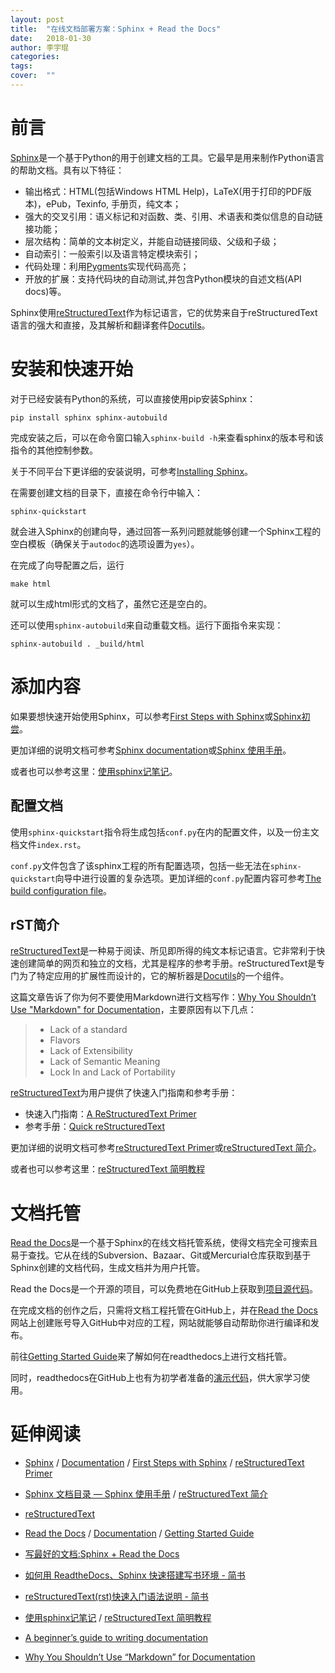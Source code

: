 ```yaml
---
layout: post
title:  "在线文档部署方案：Sphinx + Read the Docs"
date:   2018-01-30
author: 李宇琨
categories: 
tags: 
cover:  ""
---
```



# 前言

[Sphinx](http://www.sphinx-doc.org/en/stable/)是一个基于Python的用于创建文档的工具。它最早是用来制作Python语言的帮助文档。具有以下特征：

* 输出格式：HTML(包括Windows HTML Help)，LaTeX(用于打印的PDF版本)，ePub，Texinfo, 手册页，纯文本；
* 强大的交叉引用：语义标记和对函数、类、引用、术语表和类似信息的自动链接功能；
* 层次结构：简单的文本树定义，并能自动链接同级、父级和子级；
* 自动索引：一般索引以及语言特定模块索引；
* 代码处理：利用[Pygments](http://pygments.org/)实现代码高亮；
* 开放的扩展：支持代码块的自动测试,并包含Python模块的自述文档(API docs)等。

Sphinx使用[reStructuredText](http://docutils.sourceforge.net/rst.html)作为标记语言，它的优势来自于reStructuredText语言的强大和直接，及其解析和翻译套件[Docutils](http://docutils.sourceforge.net/)。


# 安装和快速开始

对于已经安装有Python的系统，可以直接使用pip安装Sphinx：

```
pip install sphinx sphinx-autobuild
```

完成安装之后，可以在命令窗口输入`sphinx-build -h`来查看sphinx的版本号和该指令的其他控制参数。

关于不同平台下更详细的安装说明，可参考[Installing Sphinx](http://www.sphinx-doc.org/en/stable/install.html)。

在需要创建文档的目录下，直接在命令行中输入：

```
sphinx-quickstart
```

就会进入Sphinx的创建向导，通过回答一系列问题就能够创建一个Sphinx工程的空白模板（确保关于`autodoc`的选项设置为`yes`）。

在完成了向导配置之后，运行

```
make html
```

就可以生成html形式的文档了，虽然它还是空白的。

还可以使用`sphinx-autobuild`来自动重载文档。运行下面指令来实现：

```
sphinx-autobuild . _build/html
```


# 添加内容

如果要想快速开始使用Sphinx，可以参考[First Steps with Sphinx](http://www.sphinx-doc.org/en/stable/tutorial.html)或[Sphinx初尝](http://zh-sphinx-doc.readthedocs.io/en/latest/tutorial.html)。

更加详细的说明文档可参考[Sphinx documentation](http://www.sphinx-doc.org/en/stable/contents.html)或[Sphinx 使用手册](http://zh-sphinx-doc.readthedocs.io/en/latest/index.html)。

或者也可以参考这里：[使用sphinx记笔记](http://jwch.sdut.edu.cn/book/tool/UseSphinx.html)。

## 配置文档

使用`sphinx-quickstart`指令将生成包括`conf.py`在内的配置文件，以及一份主文档文件`index.rst`。

`conf.py`文件包含了该sphinx工程的所有配置选项，包括一些无法在`sphinx-quickstart`向导中进行设置的复杂选项。更加详细的`conf.py`配置内容可参考[The build configuration file](http://www.sphinx-doc.org/en/stable/config.html)。

## rST简介

[reStructuredText](http://docutils.sourceforge.net/rst.html)是一种易于阅读、所见即所得的纯文本标记语言。它非常利于快速创建简单的网页和独立的文档，尤其是程序的参考手册。reStructuredText是专门为了特定应用的扩展性而设计的，它的解析器是[Docutils](http://docutils.sourceforge.net/index.html)的一个组件。

这篇文章告诉了你为何不要使用Markdown进行文档写作：[Why You Shouldn’t Use "Markdown" for Documentation](http://ericholscher.com/blog/2016/mar/15/dont-use-markdown-for-technical-docs/)，主要原因有以下几点：

> * Lack of a standard
> * Flavors
> * Lack of Extensibility
> * Lack of Semantic Meaning
> * Lock In and Lack of Portability

[reStructuredText](http://docutils.sourceforge.net/rst.html)为用户提供了快速入门指南和参考手册：

* 快速入门指南：[A ReStructuredText Primer](http://docutils.sourceforge.net/docs/user/rst/quickstart.html)
* 参考手册：[Quick reStructuredText](http://docutils.sourceforge.net/docs/user/rst/quickref.html)

更加详细的说明文档可参考[reStructuredText Primer](http://www.sphinx-doc.org/en/stable/rest.html)或[reStructuredText 简介](http://zh-sphinx-doc.readthedocs.io/en/latest/rest.html)。

或者也可以参考这里：[reStructuredText 简明教程](http://jwch.sdut.edu.cn/book/rst.html)


# 文档托管

[Read the Docs](https://readthedocs.org/)是一个基于Sphinx的在线文档托管系统，使得文档完全可搜索且易于查找。它从在线的Subversion、Bazaar、Git或Mercurial仓库获取到基于Sphinx创建的文档代码，生成文档并为用户托管。

Read the Docs是一个开源的项目，可以免费地在GitHub上获取到[项目源代码](http://github.com/rtfd/readthedocs.org)。

在完成文档的创作之后，只需将文档工程托管在GitHub上，并在[Read the Docs](https://readthedocs.org/)网站上创建账号导入GitHub中对应的工程，网站就能够自动帮助你进行编译和发布。

前往[Getting Started Guide](https://docs.readthedocs.io/en/latest/getting_started.html)来了解如何在readthedocs上进行文档托管。

同时，readthedocs在GitHub上也有为初学者准备的[演示代码](https://github.com/readthedocs/template)，供大家学习使用。


# 延伸阅读

* [Sphinx](http://www.sphinx-doc.org/en/stable/) / [Documentation](http://www.sphinx-doc.org/en/stable/contents.html) / [First Steps with Sphinx](http://www.sphinx-doc.org/en/stable/tutorial.html) / [reStructuredText Primer](http://www.sphinx-doc.org/en/stable/rest.html)
* [Sphinx 文档目录 — Sphinx 使用手册](http://zh-sphinx-doc.readthedocs.io/en/latest/contents.html) / [reStructuredText 简介](http://zh-sphinx-doc.readthedocs.io/en/latest/rest.html)
* [reStructuredText](http://docutils.sourceforge.net/rst.html)
* [Read the Docs](https://readthedocs.org/) / [Documentation](https://docs.readthedocs.io/en/latest/index.html) / [Getting Started Guide](https://docs.readthedocs.io/en/latest/getting_started.html)

* [写最好的文档:Sphinx + Read the Docs](https://avnpc.com/pages/writing-best-documentation-by-sphinx-github-readthedocs)
* [如何用 ReadtheDocs、Sphinx 快速搭建写书环境 - 简书](https://www.jianshu.com/p/78e9e1b8553a)
* [reStructuredText(rst)快速入门语法说明 - 简书](https://www.jianshu.com/p/1885d5570b37)
* [使用sphinx记笔记](http://jwch.sdut.edu.cn/book/tool/UseSphinx.html) / [reStructuredText 简明教程](http://jwch.sdut.edu.cn/book/rst.html)
* [A beginner’s guide to writing documentation](http://docs.writethedocs.org/guide/writing/beginners-guide-to-docs/)
* [Why You Shouldn’t Use “Markdown” for Documentation](http://ericholscher.com/blog/2016/mar/15/dont-use-markdown-for-technical-docs/)
